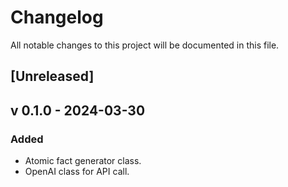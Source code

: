 # Changelog

All notable changes to this project will be documented in this file.

## [Unreleased]

## v 0.1.0 - 2024-03-30

### Added

- Atomic fact generator class.
- OpenAI class for API call.
<!-- ### Changed

### Deprecated

### Removed

### Fixed

### Security -->
